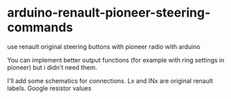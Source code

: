# arduino-renault-pioneer-steering-commands
use renault original steering buttons with pioneer radio with arduino

You can implement better output functions (for example with ring settings in pioneer) but i didn't need them. 

I'll add some schematics for connections. Lx and INx are original renault labels.
Google resistor values
